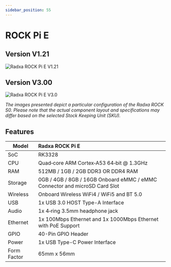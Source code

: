 ```yaml
---
sidebar_position: 55
---
```


# ROCK Pi E

## Version V1.21

![Radxa ROCK Pi E V1.21](/img/rockpi/pie/marked_rock_pi_e_v1210.webp)

## Version V3.00

![Radxa ROCK Pi E V3.0](/img/rockpi/pie/marked_rock_pi_e_v3000.webp)

_The images presented depict a particular configuration of the Radxa ROCK S0. Please note that the actual component layout and specifications may differ based on the selected Stock Keeping Unit (SKU)._

## Features

| Model       | Radxa ROCK Pi E                                                            |
| ----------- | :------------------------------------------------------------------------- |
| SoC         | RK3328                                                                     |
| CPU         | Quad‑core ARM Cortex‑A53 64‑bit @ 1.3GHz                                   |
| RAM         | 512MB / 1GB / 2GB DDR3 OR DDR4 RAM                                         |
| Storage     | 0GB / 4GB / 8GB / 16GB Onboard eMMC / eMMC Connector and microSD Card Slot |
| Wireless    | Onboard Wireless WiFi4 / WiFi5 and BT 5.0                                  |
| USB         | 1x USB 3.0 HOST Type-A Interface                                           |
| Audio       | 1x 4‑ring 3.5mm headphone jack                                             |
| Ethernet    | 1x 100Mbps Ethernet and 1x 1000Mbps Ethernet with PoE Support              |
| GPIO        | 40-Pin GPIO Header                                                         |
| Power       | 1x USB Type-C Power Interface                                              |
| Form Factor | 65mm x 56mm                                                                |
